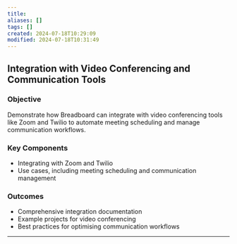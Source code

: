```yaml
---
title: 
aliases: []
tags: []
created: 2024-07-18T10:29:09
modified: 2024-07-18T10:31:49
---
```


## Integration with Video Conferencing and Communication Tools

### Objective

Demonstrate how Breadboard can integrate with video conferencing tools like Zoom and Twilio to automate meeting scheduling and manage communication workflows.

### Key Components

- Integrating with Zoom and Twilio
- Use cases, including meeting scheduling and communication management

### Outcomes

- Comprehensive integration documentation
- Example projects for video conferencing
- Best practices for optimising communication workflows

---
